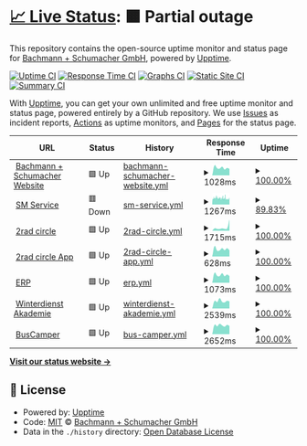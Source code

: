 # [📈 Live Status](https://bachmannschumacher.github.io/upptime): <!--live status--> **🟧 Partial outage**

This repository contains the open-source uptime monitor and status page for [Bachmann + Schumacher GmbH](https://bachmannschumacher.github.io/upptime), powered by [Upptime](https://github.com/upptime/upptime).

[![Uptime CI](https://github.com/bachmannschumacher/upptime/workflows/Uptime%20CI/badge.svg)](https://github.com/bachmannschumacher/upptime/actions?query=workflow%3A%22Uptime+CI%22)
[![Response Time CI](https://github.com/bachmannschumacher/upptime/workflows/Response%20Time%20CI/badge.svg)](https://github.com/bachmannschumacher/upptime/actions?query=workflow%3A%22Response+Time+CI%22)
[![Graphs CI](https://github.com/bachmannschumacher/upptime/workflows/Graphs%20CI/badge.svg)](https://github.com/bachmannschumacher/upptime/actions?query=workflow%3A%22Graphs+CI%22)
[![Static Site CI](https://github.com/bachmannschumacher/upptime/workflows/Static%20Site%20CI/badge.svg)](https://github.com/bachmannschumacher/upptime/actions?query=workflow%3A%22Static+Site+CI%22)
[![Summary CI](https://github.com/bachmannschumacher/upptime/workflows/Summary%20CI/badge.svg)](https://github.com/bachmannschumacher/upptime/actions?query=workflow%3A%22Summary+CI%22)

With [Upptime](https://upptime.js.org), you can get your own unlimited and free uptime monitor and status page, powered entirely by a GitHub repository. We use [Issues](https://github.com/bachmannschumacher/upptime/issues) as incident reports, [Actions](https://github.com/bachmannschumacher/upptime/actions) as uptime monitors, and [Pages](https://bachmannschumacher.github.io/upptime) for the status page.

<!--start: status pages-->
<!-- This summary is generated by Upptime (https://github.com/upptime/upptime) -->
<!-- Do not edit this manually, your changes will be overwritten -->
<!-- prettier-ignore -->
| URL | Status | History | Response Time | Uptime |
| --- | ------ | ------- | ------------- | ------ |
| <img alt="" src="https://icons.duckduckgo.com/ip3/bachmannschumacher.com.ico" height="13"> [Bachmann + Schumacher Website](https://bachmannschumacher.com) | 🟩 Up | [bachmann-schumacher-website.yml](https://github.com/bachmannschumacher/upptime/commits/HEAD/history/bachmann-schumacher-website.yml) | <details><summary><img alt="Response time graph" src="./graphs/bachmann-schumacher-website/response-time-week.png" height="20"> 1028ms</summary><br><a href="https://bachmannschumacher.github.io/upptime/history/bachmann-schumacher-website"><img alt="Response time 913" src="https://img.shields.io/endpoint?url=https%3A%2F%2Fraw.githubusercontent.com%2Fbachmannschumacher%2Fupptime%2FHEAD%2Fapi%2Fbachmann-schumacher-website%2Fresponse-time.json"></a><br><a href="https://bachmannschumacher.github.io/upptime/history/bachmann-schumacher-website"><img alt="24-hour response time 897" src="https://img.shields.io/endpoint?url=https%3A%2F%2Fraw.githubusercontent.com%2Fbachmannschumacher%2Fupptime%2FHEAD%2Fapi%2Fbachmann-schumacher-website%2Fresponse-time-day.json"></a><br><a href="https://bachmannschumacher.github.io/upptime/history/bachmann-schumacher-website"><img alt="7-day response time 1028" src="https://img.shields.io/endpoint?url=https%3A%2F%2Fraw.githubusercontent.com%2Fbachmannschumacher%2Fupptime%2FHEAD%2Fapi%2Fbachmann-schumacher-website%2Fresponse-time-week.json"></a><br><a href="https://bachmannschumacher.github.io/upptime/history/bachmann-schumacher-website"><img alt="30-day response time 1014" src="https://img.shields.io/endpoint?url=https%3A%2F%2Fraw.githubusercontent.com%2Fbachmannschumacher%2Fupptime%2FHEAD%2Fapi%2Fbachmann-schumacher-website%2Fresponse-time-month.json"></a><br><a href="https://bachmannschumacher.github.io/upptime/history/bachmann-schumacher-website"><img alt="1-year response time 902" src="https://img.shields.io/endpoint?url=https%3A%2F%2Fraw.githubusercontent.com%2Fbachmannschumacher%2Fupptime%2FHEAD%2Fapi%2Fbachmann-schumacher-website%2Fresponse-time-year.json"></a></details> | <details><summary><a href="https://bachmannschumacher.github.io/upptime/history/bachmann-schumacher-website">100.00%</a></summary><a href="https://bachmannschumacher.github.io/upptime/history/bachmann-schumacher-website"><img alt="All-time uptime 99.96%" src="https://img.shields.io/endpoint?url=https%3A%2F%2Fraw.githubusercontent.com%2Fbachmannschumacher%2Fupptime%2FHEAD%2Fapi%2Fbachmann-schumacher-website%2Fuptime.json"></a><br><a href="https://bachmannschumacher.github.io/upptime/history/bachmann-schumacher-website"><img alt="24-hour uptime 100.00%" src="https://img.shields.io/endpoint?url=https%3A%2F%2Fraw.githubusercontent.com%2Fbachmannschumacher%2Fupptime%2FHEAD%2Fapi%2Fbachmann-schumacher-website%2Fuptime-day.json"></a><br><a href="https://bachmannschumacher.github.io/upptime/history/bachmann-schumacher-website"><img alt="7-day uptime 100.00%" src="https://img.shields.io/endpoint?url=https%3A%2F%2Fraw.githubusercontent.com%2Fbachmannschumacher%2Fupptime%2FHEAD%2Fapi%2Fbachmann-schumacher-website%2Fuptime-week.json"></a><br><a href="https://bachmannschumacher.github.io/upptime/history/bachmann-schumacher-website"><img alt="30-day uptime 99.96%" src="https://img.shields.io/endpoint?url=https%3A%2F%2Fraw.githubusercontent.com%2Fbachmannschumacher%2Fupptime%2FHEAD%2Fapi%2Fbachmann-schumacher-website%2Fuptime-month.json"></a><br><a href="https://bachmannschumacher.github.io/upptime/history/bachmann-schumacher-website"><img alt="1-year uptime 99.95%" src="https://img.shields.io/endpoint?url=https%3A%2F%2Fraw.githubusercontent.com%2Fbachmannschumacher%2Fupptime%2FHEAD%2Fapi%2Fbachmann-schumacher-website%2Fuptime-year.json"></a></details>
| <img alt="" src="https://icons.duckduckgo.com/ip3/smservice.de.ico" height="13"> [SM Service](http://smservice.de) | 🟥 Down | [sm-service.yml](https://github.com/bachmannschumacher/upptime/commits/HEAD/history/sm-service.yml) | <details><summary><img alt="Response time graph" src="./graphs/sm-service/response-time-week.png" height="20"> 1267ms</summary><br><a href="https://bachmannschumacher.github.io/upptime/history/sm-service"><img alt="Response time 1395" src="https://img.shields.io/endpoint?url=https%3A%2F%2Fraw.githubusercontent.com%2Fbachmannschumacher%2Fupptime%2FHEAD%2Fapi%2Fsm-service%2Fresponse-time.json"></a><br><a href="https://bachmannschumacher.github.io/upptime/history/sm-service"><img alt="24-hour response time 1271" src="https://img.shields.io/endpoint?url=https%3A%2F%2Fraw.githubusercontent.com%2Fbachmannschumacher%2Fupptime%2FHEAD%2Fapi%2Fsm-service%2Fresponse-time-day.json"></a><br><a href="https://bachmannschumacher.github.io/upptime/history/sm-service"><img alt="7-day response time 1267" src="https://img.shields.io/endpoint?url=https%3A%2F%2Fraw.githubusercontent.com%2Fbachmannschumacher%2Fupptime%2FHEAD%2Fapi%2Fsm-service%2Fresponse-time-week.json"></a><br><a href="https://bachmannschumacher.github.io/upptime/history/sm-service"><img alt="30-day response time 1298" src="https://img.shields.io/endpoint?url=https%3A%2F%2Fraw.githubusercontent.com%2Fbachmannschumacher%2Fupptime%2FHEAD%2Fapi%2Fsm-service%2Fresponse-time-month.json"></a><br><a href="https://bachmannschumacher.github.io/upptime/history/sm-service"><img alt="1-year response time 1437" src="https://img.shields.io/endpoint?url=https%3A%2F%2Fraw.githubusercontent.com%2Fbachmannschumacher%2Fupptime%2FHEAD%2Fapi%2Fsm-service%2Fresponse-time-year.json"></a></details> | <details><summary><a href="https://bachmannschumacher.github.io/upptime/history/sm-service">89.83%</a></summary><a href="https://bachmannschumacher.github.io/upptime/history/sm-service"><img alt="All-time uptime 99.61%" src="https://img.shields.io/endpoint?url=https%3A%2F%2Fraw.githubusercontent.com%2Fbachmannschumacher%2Fupptime%2FHEAD%2Fapi%2Fsm-service%2Fuptime.json"></a><br><a href="https://bachmannschumacher.github.io/upptime/history/sm-service"><img alt="24-hour uptime 80.86%" src="https://img.shields.io/endpoint?url=https%3A%2F%2Fraw.githubusercontent.com%2Fbachmannschumacher%2Fupptime%2FHEAD%2Fapi%2Fsm-service%2Fuptime-day.json"></a><br><a href="https://bachmannschumacher.github.io/upptime/history/sm-service"><img alt="7-day uptime 89.83%" src="https://img.shields.io/endpoint?url=https%3A%2F%2Fraw.githubusercontent.com%2Fbachmannschumacher%2Fupptime%2FHEAD%2Fapi%2Fsm-service%2Fuptime-week.json"></a><br><a href="https://bachmannschumacher.github.io/upptime/history/sm-service"><img alt="30-day uptime 94.30%" src="https://img.shields.io/endpoint?url=https%3A%2F%2Fraw.githubusercontent.com%2Fbachmannschumacher%2Fupptime%2FHEAD%2Fapi%2Fsm-service%2Fuptime-month.json"></a><br><a href="https://bachmannschumacher.github.io/upptime/history/sm-service"><img alt="1-year uptime 99.52%" src="https://img.shields.io/endpoint?url=https%3A%2F%2Fraw.githubusercontent.com%2Fbachmannschumacher%2Fupptime%2FHEAD%2Fapi%2Fsm-service%2Fuptime-year.json"></a></details>
| <img alt="" src="https://icons.duckduckgo.com/ip3/2rad-circle.de.ico" height="13"> [2rad circle](https://2rad-circle.de) | 🟩 Up | [2rad-circle.yml](https://github.com/bachmannschumacher/upptime/commits/HEAD/history/2rad-circle.yml) | <details><summary><img alt="Response time graph" src="./graphs/2rad-circle/response-time-week.png" height="20"> 1715ms</summary><br><a href="https://bachmannschumacher.github.io/upptime/history/2rad-circle"><img alt="Response time 2062" src="https://img.shields.io/endpoint?url=https%3A%2F%2Fraw.githubusercontent.com%2Fbachmannschumacher%2Fupptime%2FHEAD%2Fapi%2F2rad-circle%2Fresponse-time.json"></a><br><a href="https://bachmannschumacher.github.io/upptime/history/2rad-circle"><img alt="24-hour response time 5755" src="https://img.shields.io/endpoint?url=https%3A%2F%2Fraw.githubusercontent.com%2Fbachmannschumacher%2Fupptime%2FHEAD%2Fapi%2F2rad-circle%2Fresponse-time-day.json"></a><br><a href="https://bachmannschumacher.github.io/upptime/history/2rad-circle"><img alt="7-day response time 1715" src="https://img.shields.io/endpoint?url=https%3A%2F%2Fraw.githubusercontent.com%2Fbachmannschumacher%2Fupptime%2FHEAD%2Fapi%2F2rad-circle%2Fresponse-time-week.json"></a><br><a href="https://bachmannschumacher.github.io/upptime/history/2rad-circle"><img alt="30-day response time 1172" src="https://img.shields.io/endpoint?url=https%3A%2F%2Fraw.githubusercontent.com%2Fbachmannschumacher%2Fupptime%2FHEAD%2Fapi%2F2rad-circle%2Fresponse-time-month.json"></a><br><a href="https://bachmannschumacher.github.io/upptime/history/2rad-circle"><img alt="1-year response time 1960" src="https://img.shields.io/endpoint?url=https%3A%2F%2Fraw.githubusercontent.com%2Fbachmannschumacher%2Fupptime%2FHEAD%2Fapi%2F2rad-circle%2Fresponse-time-year.json"></a></details> | <details><summary><a href="https://bachmannschumacher.github.io/upptime/history/2rad-circle">100.00%</a></summary><a href="https://bachmannschumacher.github.io/upptime/history/2rad-circle"><img alt="All-time uptime 99.87%" src="https://img.shields.io/endpoint?url=https%3A%2F%2Fraw.githubusercontent.com%2Fbachmannschumacher%2Fupptime%2FHEAD%2Fapi%2F2rad-circle%2Fuptime.json"></a><br><a href="https://bachmannschumacher.github.io/upptime/history/2rad-circle"><img alt="24-hour uptime 100.00%" src="https://img.shields.io/endpoint?url=https%3A%2F%2Fraw.githubusercontent.com%2Fbachmannschumacher%2Fupptime%2FHEAD%2Fapi%2F2rad-circle%2Fuptime-day.json"></a><br><a href="https://bachmannschumacher.github.io/upptime/history/2rad-circle"><img alt="7-day uptime 100.00%" src="https://img.shields.io/endpoint?url=https%3A%2F%2Fraw.githubusercontent.com%2Fbachmannschumacher%2Fupptime%2FHEAD%2Fapi%2F2rad-circle%2Fuptime-week.json"></a><br><a href="https://bachmannschumacher.github.io/upptime/history/2rad-circle"><img alt="30-day uptime 100.00%" src="https://img.shields.io/endpoint?url=https%3A%2F%2Fraw.githubusercontent.com%2Fbachmannschumacher%2Fupptime%2FHEAD%2Fapi%2F2rad-circle%2Fuptime-month.json"></a><br><a href="https://bachmannschumacher.github.io/upptime/history/2rad-circle"><img alt="1-year uptime 99.85%" src="https://img.shields.io/endpoint?url=https%3A%2F%2Fraw.githubusercontent.com%2Fbachmannschumacher%2Fupptime%2FHEAD%2Fapi%2F2rad-circle%2Fuptime-year.json"></a></details>
| <img alt="" src="https://icons.duckduckgo.com/ip3/app.2rad-circle.de.ico" height="13"> [2rad circle App](https://app.2rad-circle.de) | 🟩 Up | [2rad-circle-app.yml](https://github.com/bachmannschumacher/upptime/commits/HEAD/history/2rad-circle-app.yml) | <details><summary><img alt="Response time graph" src="./graphs/2rad-circle-app/response-time-week.png" height="20"> 628ms</summary><br><a href="https://bachmannschumacher.github.io/upptime/history/2rad-circle-app"><img alt="Response time 622" src="https://img.shields.io/endpoint?url=https%3A%2F%2Fraw.githubusercontent.com%2Fbachmannschumacher%2Fupptime%2FHEAD%2Fapi%2F2rad-circle-app%2Fresponse-time.json"></a><br><a href="https://bachmannschumacher.github.io/upptime/history/2rad-circle-app"><img alt="24-hour response time 532" src="https://img.shields.io/endpoint?url=https%3A%2F%2Fraw.githubusercontent.com%2Fbachmannschumacher%2Fupptime%2FHEAD%2Fapi%2F2rad-circle-app%2Fresponse-time-day.json"></a><br><a href="https://bachmannschumacher.github.io/upptime/history/2rad-circle-app"><img alt="7-day response time 628" src="https://img.shields.io/endpoint?url=https%3A%2F%2Fraw.githubusercontent.com%2Fbachmannschumacher%2Fupptime%2FHEAD%2Fapi%2F2rad-circle-app%2Fresponse-time-week.json"></a><br><a href="https://bachmannschumacher.github.io/upptime/history/2rad-circle-app"><img alt="30-day response time 610" src="https://img.shields.io/endpoint?url=https%3A%2F%2Fraw.githubusercontent.com%2Fbachmannschumacher%2Fupptime%2FHEAD%2Fapi%2F2rad-circle-app%2Fresponse-time-month.json"></a><br><a href="https://bachmannschumacher.github.io/upptime/history/2rad-circle-app"><img alt="1-year response time 619" src="https://img.shields.io/endpoint?url=https%3A%2F%2Fraw.githubusercontent.com%2Fbachmannschumacher%2Fupptime%2FHEAD%2Fapi%2F2rad-circle-app%2Fresponse-time-year.json"></a></details> | <details><summary><a href="https://bachmannschumacher.github.io/upptime/history/2rad-circle-app">100.00%</a></summary><a href="https://bachmannschumacher.github.io/upptime/history/2rad-circle-app"><img alt="All-time uptime 99.98%" src="https://img.shields.io/endpoint?url=https%3A%2F%2Fraw.githubusercontent.com%2Fbachmannschumacher%2Fupptime%2FHEAD%2Fapi%2F2rad-circle-app%2Fuptime.json"></a><br><a href="https://bachmannschumacher.github.io/upptime/history/2rad-circle-app"><img alt="24-hour uptime 100.00%" src="https://img.shields.io/endpoint?url=https%3A%2F%2Fraw.githubusercontent.com%2Fbachmannschumacher%2Fupptime%2FHEAD%2Fapi%2F2rad-circle-app%2Fuptime-day.json"></a><br><a href="https://bachmannschumacher.github.io/upptime/history/2rad-circle-app"><img alt="7-day uptime 100.00%" src="https://img.shields.io/endpoint?url=https%3A%2F%2Fraw.githubusercontent.com%2Fbachmannschumacher%2Fupptime%2FHEAD%2Fapi%2F2rad-circle-app%2Fuptime-week.json"></a><br><a href="https://bachmannschumacher.github.io/upptime/history/2rad-circle-app"><img alt="30-day uptime 100.00%" src="https://img.shields.io/endpoint?url=https%3A%2F%2Fraw.githubusercontent.com%2Fbachmannschumacher%2Fupptime%2FHEAD%2Fapi%2F2rad-circle-app%2Fuptime-month.json"></a><br><a href="https://bachmannschumacher.github.io/upptime/history/2rad-circle-app"><img alt="1-year uptime 99.98%" src="https://img.shields.io/endpoint?url=https%3A%2F%2Fraw.githubusercontent.com%2Fbachmannschumacher%2Fupptime%2FHEAD%2Fapi%2F2rad-circle-app%2Fuptime-year.json"></a></details>
| <img alt="" src="https://icons.duckduckgo.com/ip3/erpnext.bachmannschumacher.com.ico" height="13"> [ERP](https://erpnext.bachmannschumacher.com) | 🟩 Up | [erp.yml](https://github.com/bachmannschumacher/upptime/commits/HEAD/history/erp.yml) | <details><summary><img alt="Response time graph" src="./graphs/erp/response-time-week.png" height="20"> 1073ms</summary><br><a href="https://bachmannschumacher.github.io/upptime/history/erp"><img alt="Response time 1097" src="https://img.shields.io/endpoint?url=https%3A%2F%2Fraw.githubusercontent.com%2Fbachmannschumacher%2Fupptime%2FHEAD%2Fapi%2Ferp%2Fresponse-time.json"></a><br><a href="https://bachmannschumacher.github.io/upptime/history/erp"><img alt="24-hour response time 916" src="https://img.shields.io/endpoint?url=https%3A%2F%2Fraw.githubusercontent.com%2Fbachmannschumacher%2Fupptime%2FHEAD%2Fapi%2Ferp%2Fresponse-time-day.json"></a><br><a href="https://bachmannschumacher.github.io/upptime/history/erp"><img alt="7-day response time 1073" src="https://img.shields.io/endpoint?url=https%3A%2F%2Fraw.githubusercontent.com%2Fbachmannschumacher%2Fupptime%2FHEAD%2Fapi%2Ferp%2Fresponse-time-week.json"></a><br><a href="https://bachmannschumacher.github.io/upptime/history/erp"><img alt="30-day response time 1074" src="https://img.shields.io/endpoint?url=https%3A%2F%2Fraw.githubusercontent.com%2Fbachmannschumacher%2Fupptime%2FHEAD%2Fapi%2Ferp%2Fresponse-time-month.json"></a><br><a href="https://bachmannschumacher.github.io/upptime/history/erp"><img alt="1-year response time 1100" src="https://img.shields.io/endpoint?url=https%3A%2F%2Fraw.githubusercontent.com%2Fbachmannschumacher%2Fupptime%2FHEAD%2Fapi%2Ferp%2Fresponse-time-year.json"></a></details> | <details><summary><a href="https://bachmannschumacher.github.io/upptime/history/erp">100.00%</a></summary><a href="https://bachmannschumacher.github.io/upptime/history/erp"><img alt="All-time uptime 99.96%" src="https://img.shields.io/endpoint?url=https%3A%2F%2Fraw.githubusercontent.com%2Fbachmannschumacher%2Fupptime%2FHEAD%2Fapi%2Ferp%2Fuptime.json"></a><br><a href="https://bachmannschumacher.github.io/upptime/history/erp"><img alt="24-hour uptime 100.00%" src="https://img.shields.io/endpoint?url=https%3A%2F%2Fraw.githubusercontent.com%2Fbachmannschumacher%2Fupptime%2FHEAD%2Fapi%2Ferp%2Fuptime-day.json"></a><br><a href="https://bachmannschumacher.github.io/upptime/history/erp"><img alt="7-day uptime 100.00%" src="https://img.shields.io/endpoint?url=https%3A%2F%2Fraw.githubusercontent.com%2Fbachmannschumacher%2Fupptime%2FHEAD%2Fapi%2Ferp%2Fuptime-week.json"></a><br><a href="https://bachmannschumacher.github.io/upptime/history/erp"><img alt="30-day uptime 100.00%" src="https://img.shields.io/endpoint?url=https%3A%2F%2Fraw.githubusercontent.com%2Fbachmannschumacher%2Fupptime%2FHEAD%2Fapi%2Ferp%2Fuptime-month.json"></a><br><a href="https://bachmannschumacher.github.io/upptime/history/erp"><img alt="1-year uptime 99.95%" src="https://img.shields.io/endpoint?url=https%3A%2F%2Fraw.githubusercontent.com%2Fbachmannschumacher%2Fupptime%2FHEAD%2Fapi%2Ferp%2Fuptime-year.json"></a></details>
| <img alt="" src="https://icons.duckduckgo.com/ip3/learn.bachmannschumacher.com.ico" height="13"> [Winterdienst Akademie](https://learn.bachmannschumacher.com) | 🟩 Up | [winterdienst-akademie.yml](https://github.com/bachmannschumacher/upptime/commits/HEAD/history/winterdienst-akademie.yml) | <details><summary><img alt="Response time graph" src="./graphs/winterdienst-akademie/response-time-week.png" height="20"> 2539ms</summary><br><a href="https://bachmannschumacher.github.io/upptime/history/winterdienst-akademie"><img alt="Response time 2436" src="https://img.shields.io/endpoint?url=https%3A%2F%2Fraw.githubusercontent.com%2Fbachmannschumacher%2Fupptime%2FHEAD%2Fapi%2Fwinterdienst-akademie%2Fresponse-time.json"></a><br><a href="https://bachmannschumacher.github.io/upptime/history/winterdienst-akademie"><img alt="24-hour response time 2426" src="https://img.shields.io/endpoint?url=https%3A%2F%2Fraw.githubusercontent.com%2Fbachmannschumacher%2Fupptime%2FHEAD%2Fapi%2Fwinterdienst-akademie%2Fresponse-time-day.json"></a><br><a href="https://bachmannschumacher.github.io/upptime/history/winterdienst-akademie"><img alt="7-day response time 2539" src="https://img.shields.io/endpoint?url=https%3A%2F%2Fraw.githubusercontent.com%2Fbachmannschumacher%2Fupptime%2FHEAD%2Fapi%2Fwinterdienst-akademie%2Fresponse-time-week.json"></a><br><a href="https://bachmannschumacher.github.io/upptime/history/winterdienst-akademie"><img alt="30-day response time 2313" src="https://img.shields.io/endpoint?url=https%3A%2F%2Fraw.githubusercontent.com%2Fbachmannschumacher%2Fupptime%2FHEAD%2Fapi%2Fwinterdienst-akademie%2Fresponse-time-month.json"></a><br><a href="https://bachmannschumacher.github.io/upptime/history/winterdienst-akademie"><img alt="1-year response time 2436" src="https://img.shields.io/endpoint?url=https%3A%2F%2Fraw.githubusercontent.com%2Fbachmannschumacher%2Fupptime%2FHEAD%2Fapi%2Fwinterdienst-akademie%2Fresponse-time-year.json"></a></details> | <details><summary><a href="https://bachmannschumacher.github.io/upptime/history/winterdienst-akademie">100.00%</a></summary><a href="https://bachmannschumacher.github.io/upptime/history/winterdienst-akademie"><img alt="All-time uptime 99.95%" src="https://img.shields.io/endpoint?url=https%3A%2F%2Fraw.githubusercontent.com%2Fbachmannschumacher%2Fupptime%2FHEAD%2Fapi%2Fwinterdienst-akademie%2Fuptime.json"></a><br><a href="https://bachmannschumacher.github.io/upptime/history/winterdienst-akademie"><img alt="24-hour uptime 100.00%" src="https://img.shields.io/endpoint?url=https%3A%2F%2Fraw.githubusercontent.com%2Fbachmannschumacher%2Fupptime%2FHEAD%2Fapi%2Fwinterdienst-akademie%2Fuptime-day.json"></a><br><a href="https://bachmannschumacher.github.io/upptime/history/winterdienst-akademie"><img alt="7-day uptime 100.00%" src="https://img.shields.io/endpoint?url=https%3A%2F%2Fraw.githubusercontent.com%2Fbachmannschumacher%2Fupptime%2FHEAD%2Fapi%2Fwinterdienst-akademie%2Fuptime-week.json"></a><br><a href="https://bachmannschumacher.github.io/upptime/history/winterdienst-akademie"><img alt="30-day uptime 100.00%" src="https://img.shields.io/endpoint?url=https%3A%2F%2Fraw.githubusercontent.com%2Fbachmannschumacher%2Fupptime%2FHEAD%2Fapi%2Fwinterdienst-akademie%2Fuptime-month.json"></a><br><a href="https://bachmannschumacher.github.io/upptime/history/winterdienst-akademie"><img alt="1-year uptime 99.95%" src="https://img.shields.io/endpoint?url=https%3A%2F%2Fraw.githubusercontent.com%2Fbachmannschumacher%2Fupptime%2FHEAD%2Fapi%2Fwinterdienst-akademie%2Fuptime-year.json"></a></details>
| <img alt="" src="https://icons.duckduckgo.com/ip3/bus-camper.de.ico" height="13"> [BusCamper](https://bus-camper.de) | 🟩 Up | [bus-camper.yml](https://github.com/bachmannschumacher/upptime/commits/HEAD/history/bus-camper.yml) | <details><summary><img alt="Response time graph" src="./graphs/bus-camper/response-time-week.png" height="20"> 2652ms</summary><br><a href="https://bachmannschumacher.github.io/upptime/history/bus-camper"><img alt="Response time 1874" src="https://img.shields.io/endpoint?url=https%3A%2F%2Fraw.githubusercontent.com%2Fbachmannschumacher%2Fupptime%2FHEAD%2Fapi%2Fbus-camper%2Fresponse-time.json"></a><br><a href="https://bachmannschumacher.github.io/upptime/history/bus-camper"><img alt="24-hour response time 2496" src="https://img.shields.io/endpoint?url=https%3A%2F%2Fraw.githubusercontent.com%2Fbachmannschumacher%2Fupptime%2FHEAD%2Fapi%2Fbus-camper%2Fresponse-time-day.json"></a><br><a href="https://bachmannschumacher.github.io/upptime/history/bus-camper"><img alt="7-day response time 2652" src="https://img.shields.io/endpoint?url=https%3A%2F%2Fraw.githubusercontent.com%2Fbachmannschumacher%2Fupptime%2FHEAD%2Fapi%2Fbus-camper%2Fresponse-time-week.json"></a><br><a href="https://bachmannschumacher.github.io/upptime/history/bus-camper"><img alt="30-day response time 2374" src="https://img.shields.io/endpoint?url=https%3A%2F%2Fraw.githubusercontent.com%2Fbachmannschumacher%2Fupptime%2FHEAD%2Fapi%2Fbus-camper%2Fresponse-time-month.json"></a><br><a href="https://bachmannschumacher.github.io/upptime/history/bus-camper"><img alt="1-year response time 1874" src="https://img.shields.io/endpoint?url=https%3A%2F%2Fraw.githubusercontent.com%2Fbachmannschumacher%2Fupptime%2FHEAD%2Fapi%2Fbus-camper%2Fresponse-time-year.json"></a></details> | <details><summary><a href="https://bachmannschumacher.github.io/upptime/history/bus-camper">100.00%</a></summary><a href="https://bachmannschumacher.github.io/upptime/history/bus-camper"><img alt="All-time uptime 99.93%" src="https://img.shields.io/endpoint?url=https%3A%2F%2Fraw.githubusercontent.com%2Fbachmannschumacher%2Fupptime%2FHEAD%2Fapi%2Fbus-camper%2Fuptime.json"></a><br><a href="https://bachmannschumacher.github.io/upptime/history/bus-camper"><img alt="24-hour uptime 100.00%" src="https://img.shields.io/endpoint?url=https%3A%2F%2Fraw.githubusercontent.com%2Fbachmannschumacher%2Fupptime%2FHEAD%2Fapi%2Fbus-camper%2Fuptime-day.json"></a><br><a href="https://bachmannschumacher.github.io/upptime/history/bus-camper"><img alt="7-day uptime 100.00%" src="https://img.shields.io/endpoint?url=https%3A%2F%2Fraw.githubusercontent.com%2Fbachmannschumacher%2Fupptime%2FHEAD%2Fapi%2Fbus-camper%2Fuptime-week.json"></a><br><a href="https://bachmannschumacher.github.io/upptime/history/bus-camper"><img alt="30-day uptime 100.00%" src="https://img.shields.io/endpoint?url=https%3A%2F%2Fraw.githubusercontent.com%2Fbachmannschumacher%2Fupptime%2FHEAD%2Fapi%2Fbus-camper%2Fuptime-month.json"></a><br><a href="https://bachmannschumacher.github.io/upptime/history/bus-camper"><img alt="1-year uptime 99.93%" src="https://img.shields.io/endpoint?url=https%3A%2F%2Fraw.githubusercontent.com%2Fbachmannschumacher%2Fupptime%2FHEAD%2Fapi%2Fbus-camper%2Fuptime-year.json"></a></details>

<!--end: status pages-->

[**Visit our status website →**](https://bachmannschumacher.github.io/upptime)

## 📄 License

- Powered by: [Upptime](https://github.com/upptime/upptime)
- Code: [MIT](./LICENSE) © [Bachmann + Schumacher GmbH](https://bachmannschumacher.github.io/upptime)
- Data in the `./history` directory: [Open Database License](https://opendatacommons.org/licenses/odbl/1-0/)
